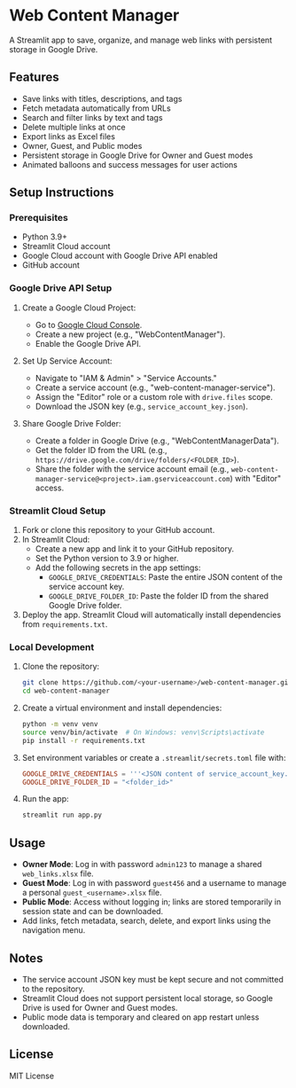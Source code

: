 # Web Content Manager

A Streamlit app to save, organize, and manage web links with persistent storage in Google Drive.

## Features
- Save links with titles, descriptions, and tags
- Fetch metadata automatically from URLs
- Search and filter links by text and tags
- Delete multiple links at once
- Export links as Excel files
- Owner, Guest, and Public modes
- Persistent storage in Google Drive for Owner and Guest modes
- Animated balloons and success messages for user actions

## Setup Instructions

### Prerequisites
- Python 3.9+
- Streamlit Cloud account
- Google Cloud account with Google Drive API enabled
- GitHub account

### Google Drive API Setup
1. Create a Google Cloud Project:
   - Go to [Google Cloud Console](https://console.cloud.google.com/).
   - Create a new project (e.g., "WebContentManager").
   - Enable the Google Drive API.

2. Set Up Service Account:
   - Navigate to "IAM & Admin" > "Service Accounts."
   - Create a service account (e.g., "web-content-manager-service").
   - Assign the "Editor" role or a custom role with `drive.files` scope.
   - Download the JSON key (e.g., `service_account_key.json`).

3. Share Google Drive Folder:
   - Create a folder in Google Drive (e.g., "WebContentManagerData").
   - Get the folder ID from the URL (e.g., `https://drive.google.com/drive/folders/<FOLDER_ID>`).
   - Share the folder with the service account email (e.g., `web-content-manager-service@<project>.iam.gserviceaccount.com`) with "Editor" access.

### Streamlit Cloud Setup
1. Fork or clone this repository to your GitHub account.
2. In Streamlit Cloud:
   - Create a new app and link it to your GitHub repository.
   - Set the Python version to 3.9 or higher.
   - Add the following secrets in the app settings:
     - `GOOGLE_DRIVE_CREDENTIALS`: Paste the entire JSON content of the service account key.
     - `GOOGLE_DRIVE_FOLDER_ID`: Paste the folder ID from the shared Google Drive folder.
3. Deploy the app. Streamlit Cloud will automatically install dependencies from `requirements.txt`.

### Local Development
1. Clone the repository:
   ```bash
   git clone https://github.com/<your-username>/web-content-manager.git
   cd web-content-manager
   ```
2. Create a virtual environment and install dependencies:
   ```bash
   python -m venv venv
   source venv/bin/activate  # On Windows: venv\Scripts\activate
   pip install -r requirements.txt
   ```
3. Set environment variables or create a `.streamlit/secrets.toml` file with:
   ```toml
   GOOGLE_DRIVE_CREDENTIALS = '''<JSON content of service_account_key.json>'''
   GOOGLE_DRIVE_FOLDER_ID = "<folder_id>"
   ```
4. Run the app:
   ```bash
   streamlit run app.py
   ```

## Usage
- **Owner Mode**: Log in with password `admin123` to manage a shared `web_links.xlsx` file.
- **Guest Mode**: Log in with password `guest456` and a username to manage a personal `guest_<username>.xlsx` file.
- **Public Mode**: Access without logging in; links are stored temporarily in session state and can be downloaded.
- Add links, fetch metadata, search, delete, and export links using the navigation menu.

## Notes
- The service account JSON key must be kept secure and not committed to the repository.
- Streamlit Cloud does not support persistent local storage, so Google Drive is used for Owner and Guest modes.
- Public mode data is temporary and cleared on app restart unless downloaded.

## License
MIT License